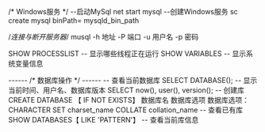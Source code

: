 /* Windows服务 */
--启动MySql
    net start mysql
--创建Windows服务
    sc create mysql binPath= mysqld_bin_path

/*连接与断开服务器*/
musql -h 地址 -P 端口 -u 用户名 -p 密码

SHOW PROCESSLIST -- 显示哪些线程正在运行
SHOW VARIABLES -- 显示系统变量信息

------ /* 数据库操作 */ ------
-- 查看当前数据库
    SELECT DATABASE();
-- 显示当前时间、用户名、数据库版本
    SELECT now(), user(), version();
-- 创建库
    CREATE DATABASE 【 IF NOT EXISTS】 数据库名 数据库选项
    数据库选项：
        CHARACTER SET charset_name
        COLLATE collation_name
-- 查看已有库
    SHOW DATABASES【 LIKE 'PATTERN'】
-- 查看当前库信息
    

